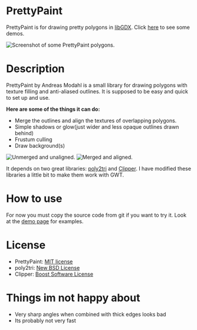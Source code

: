 # PrettyPaint
PrettyPaint is for drawing pretty polygons in <a href="https://libgdx.badlogicgames.com/">libGDX</a>. Click [here](TESTAPPS.md) to see some demos.


![Screenshot of some PrettyPaint polygons.](https://s3.eu-central-1.amazonaws.com/prettypaint/PrettyPaintScreenshot.jpg "PrettyPaint polygons")

# Description
PrettyPaint by Andreas Modahl is a small library for drawing polygons with texture filling and anti-aliased outlines. It is supposed to be easy and quick 
to set up and use. 

<b>Here are some of the things it can do:</b>


* Merge the outlines and align the textures of overlapping polygons.
* Simple shadows or glow(just wider and less opaque outlines drawn behind)
* Frustum culling
* Draw background(s)

![Unmerged and unaligned. ](https://s3.eu-central-1.amazonaws.com/prettypaint/default.png "Unmerged and unaligned")
![Merged and aligned.](https://s3.eu-central-1.amazonaws.com/prettypaint/merged+and+aligned.png "Merged and aligned")




It depends on two great libraries: 
<a href="http://code.google.com/p/poly2tri/">poly2tri</a> and <a href="http://www.angusj.com/delphi/clipper.php">Clipper</a>. 
I have modified these libraries a little bit to make them work with GWT.

# How to use
For now you must copy the source code from git if you want to try it.
Look at the [demo page](TESTAPPS.md) for examples.


# License
* PrettyPaint:  <a href="https://opensource.org/licenses/MIT">MIT license</a>
* poly2tri: <a href="http://opensource.org/licenses/BSD-3-Clause">New BSD License</a>
* Clipper: <a href="http://www.boost.org/LICENSE_1_0.txt">Boost Software License</a>

# Things im not happy about
* Very sharp angles when combined with thick edges looks bad
* Its probably not very fast
